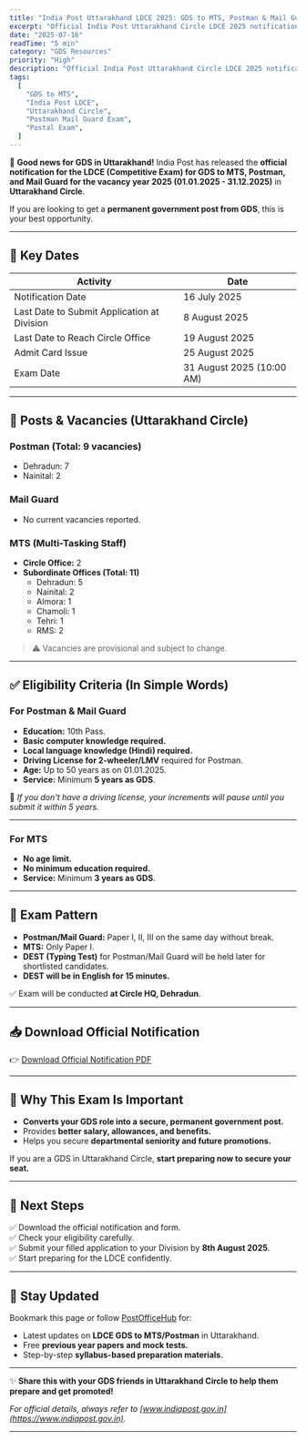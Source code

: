 ```yaml
---
title: "India Post Uttarakhand LDCE 2025: GDS to MTS, Postman & Mail Guard Notification"
excerpt: "Official India Post Uttarakhand Circle LDCE 2025 notification out for GDS to MTS, Postman, and Mail Guard. Check eligibility, dates, vacancies, and prepare to secure your permanent government post."
date: "2025-07-16"
readTime: "5 min"
category: "GDS Resources"
priority: "High"
description: "Official India Post Uttarakhand Circle LDCE 2025 notification out for GDS to MTS, Postman, and Mail Guard. Check eligibility, dates, vacancies, and prepare to secure your permanent government post."
tags:
  [
    "GDS to MTS",
    "India Post LDCE",
    "Uttarakhand Circle",
    "Postman Mail Guard Exam",
    "Postal Exam",
  ]
---
```


📢 **Good news for GDS in Uttarakhand!** India Post has released the **official notification for the LDCE (Competitive Exam) for GDS to MTS, Postman, and Mail Guard for the vacancy year 2025 (01.01.2025 - 31.12.2025)** in **Uttarakhand Circle**.

If you are looking to get a **permanent government post from GDS**, this is your best opportunity.

---

## 📅 Key Dates

| Activity                                    | Date                      |
| ------------------------------------------- | ------------------------- |
| Notification Date                           | 16 July 2025              |
| Last Date to Submit Application at Division | 8 August 2025             |
| Last Date to Reach Circle Office            | 19 August 2025            |
| Admit Card Issue                            | 25 August 2025            |
| Exam Date                                   | 31 August 2025 (10:00 AM) |

---

## 📌 Posts & Vacancies (Uttarakhand Circle)

### Postman (Total: 9 vacancies)

- Dehradun: 7
- Nainital: 2

### Mail Guard

- No current vacancies reported.

### MTS (Multi-Tasking Staff)

- **Circle Office:** 2
- **Subordinate Offices (Total: 11)**
  - Dehradun: 5
  - Nainital: 2
  - Almora: 1
  - Chamoli: 1
  - Tehri: 1
  - RMS: 2

> ⚠️ Vacancies are provisional and subject to change.

---

## ✅ Eligibility Criteria (In Simple Words)

### For **Postman & Mail Guard**

- **Education:** 10th Pass.
- **Basic computer knowledge required.**
- **Local language knowledge (Hindi) required.**
- **Driving License for 2-wheeler/LMV** required for Postman.
- **Age:** Up to 50 years as on 01.01.2025.
- **Service:** Minimum **5 years as GDS**.

🚨 _If you don't have a driving license, your increments will pause until you submit it within 5 years._

---

### For **MTS**

- **No age limit.**
- **No minimum education required.**
- **Service:** Minimum **3 years as GDS**.

---

## 📝 Exam Pattern

- **Postman/Mail Guard:** Paper I, II, III on the same day without break.
- **MTS:** Only Paper I.
- **DEST (Typing Test)** for Postman/Mail Guard will be held later for shortlisted candidates.
- **DEST will be in English for 15 minutes.**

✅ Exam will be conducted **at Circle HQ, Dehradun**.

---

## 📥 Download Official Notification

👉 [Download Official Notification PDF](/gds-docs/LDCE_notification-2025.pdf)

---

## 🤔 Why This Exam Is Important

- **Converts your GDS role into a secure, permanent government post.**
- Provides **better salary, allowances, and benefits.**
- Helps you secure **departmental seniority and future promotions.**

If you are a GDS in Uttarakhand Circle, **start preparing now to secure your seat.**

---

## 📌 Next Steps

✅ Download the official notification and form.  
✅ Check your eligibility carefully.  
✅ Submit your filled application to your Division by **8th August 2025**.  
✅ Start preparing for the LDCE confidently.

---

## 👀 Stay Updated

Bookmark this page or follow [PostOfficeHub](https://postofficehub.in) for:

- Latest updates on **LDCE GDS to MTS/Postman** in Uttarakhand.
- Free **previous year papers and mock tests.**
- Step-by-step **syllabus-based preparation materials.**

---

✨ **Share this with your GDS friends in Uttarakhand Circle to help them prepare and get promoted!**

_For official details, always refer to [www.indiapost.gov.in](https://www.indiapost.gov.in)._

---
